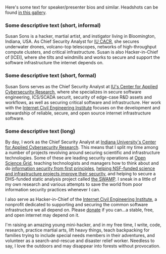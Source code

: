 <!--
.. title: Boilerplate
.. slug: boilerplate
.. date: 2017-10-08 19:37:05 UTC-04:00
.. tags: 
.. category: 
.. link: 
.. description: 
.. type: text
-->

<p class="lead">Here's some text for speaker/presenter bios and similar.  Headshots can be found <a href="https://imgur.com/a/GqbjN">in this gallery</a>.</p>

### Some descriptive text (short, informal)

Susan Sons is a hacker, martial artist, and instigator living in Bloomington, Indiana, USA. As Chief Security Analyst for [IU CACR](https://cacr.iu.edu), she secures underwater drones, volcano-top telescopes, networks of high-throughput compute clusters, and critical infrastructure.  Susan is also Hacker-in-Chief of [ICEI], where she tilts and windmills and works to secure and support the software infrastructure the internet depends on.

### Some descriptive text (short, formal)

Susan Sons serves as the Chief Security Analyst at [IU's Center for Applied Cybersecurity Research](https://cacr.iu.edu), where she specializes in secure software engineering, ICS/SCADA securit, security of edge-case R&D assets and workflows, as well as securing critical software and infrastructure.  Her work with the [Internet Civil Engineering Institute](https://icei.org) focuses on the development and stewardship of reliable, secure, and open source internet infrastructure software.

### Some descriptive text (long)

By day, I work as the Chief Security Analyst at [Indiana University's Center for Applied Cybersecurity Research](https://cacr.iu.edu).  This means that I split my time among a number of projects revolving around securing scientific and infrastructure technologies.  Some of these are leading security operations at [Open Science Grid](https://www.opensciencegrid.org/), teaching technologists and managers how to think about and do [information security from first principles](https://cacr.iu.edu/principles), [helping NSF-funded science and infrastructure projects improve their security](http://trustedci.org), and  helping to secure a DHS-funded static analysis project called [the SWAMP](https://www.mir-swamp.org).  I sneak in a little of my own research and various attempts to save the world from poor information security practices whenever I can.

I also serve as Hacker-in-Chief of the [Internet Civil Engineering Institute](http://icei.org), a nonprofit dedicated to supporting and securing the common software infrastructure we all depend on.  Please [donate](https://icei.org/donate) if you can...a stable, free, and open internet may depend on it.

I'm raising an amazing young mini-hacker, and in my free time, I write, code, research, practice martial arts, lift heavy things, teach backpacking for families trying to include special needs members in their adventures, and volunteer as a search-and-rescue and disaster relief worker.  Needless to say, I love the outdoors and may disappear into forests without provocation.

